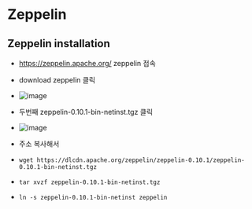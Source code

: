 # Zeppelin

## Zeppelin installation

- https://zeppelin.apache.org/   zeppelin 접속
- download zeppelin 클릭
- ![image](https://user-images.githubusercontent.com/96896873/158278484-ddbe5bc0-372f-43bc-b38c-24c4a3f672ab.png)

- 두번째 zeppelin-0.10.1-bin-netinst.tgz 클릭
- ![image](https://user-images.githubusercontent.com/96896873/158278501-ec0786e1-4f0a-4e71-a451-d6effd4a57a4.png)

- 주소 복사해서
- `wget https://dlcdn.apache.org/zeppelin/zeppelin-0.10.1/zeppelin-0.10.1-bin-netinst.tgz `
- `tar xvzf zeppelin-0.10.1-bin-netinst.tgz `
- `ln -s zeppelin-0.10.1-bin-netinst zeppelin`